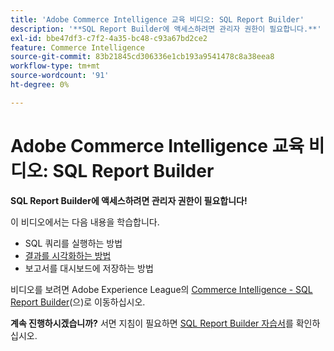 ```yaml
---
title: 'Adobe Commerce Intelligence 교육 비디오: SQL Report Builder'
description: '**SQL Report Builder에 액세스하려면 관리자 권한이 필요합니다.**'
exl-id: bbe47df3-c7f2-4a35-bc48-c93a67bd2ce2
feature: Commerce Intelligence
source-git-commit: 83b21845cd306336e1cb193a9541478c8a38eea8
workflow-type: tm+mt
source-wordcount: '91'
ht-degree: 0%

---
```


# Adobe Commerce Intelligence 교육 비디오: SQL Report Builder

**SQL Report Builder에 액세스하려면 관리자 권한이 필요합니다!**

이 비디오에서는 다음 내용을 학습합니다.

* SQL 쿼리를 실행하는 방법
* [결과를 시각화하는 방법](/docs/commerce-business-intelligence/mbi/tutorials/create-visuals-from-sql.html) <!-- Link fails-->
* 보고서를 대시보드에 저장하는 방법

비디오를 보려면 Adobe Experience League의 [Commerce Intelligence - SQL Report Builder](/docs/commerce-learn/tutorials/business-intelligence/sql-report-builder.html)(으)로 이동하십시오.

**계속 진행하시겠습니까?** 서면 지침이 필요하면 [SQL Report Builder 자습서](/docs/commerce-business-intelligence/mbi/analyze/sql/sql-rpt-bldr.html)를 확인하십시오.
